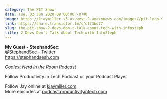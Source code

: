 ```yaml
---
category: The PIT Show
date: Tue, 02 Jun 2020 08:00:00 -0700
image: https://kjaymiller.s3-us-west-2.amazonaws.com/images//pit-logo-v5.jpg
link: https://share.transistor.fm/s/cf73bd77
slug: the-pit-show-2-devs-don-t-talk-about-tech-with-infosteph
title: 2 Devs Don't Talk About Tech with InfoSteph
---
```


<p><strong>My Guest - StephandSec:<br /></strong><a href="https://twitter.com/stephandsec">@StephandSec - Twitter</a><br /><a href="https://stephandsesh.com">https://stephandsesh.com</a></p><p><a href="https://coolestnerdsintheroom.com"><em>Coolest Nerd in the Room Podcast</em></a></p><p>Follow Productivity in Tech Podcast on your Podcast Player</p><p>Follow Jay online at <a href="https://kjaymiller.com">kjaymiller.com</a>.<br />More episodes at <a href="https://podcast.productivityintech.com">podcast.productivityintech.com</a></p>